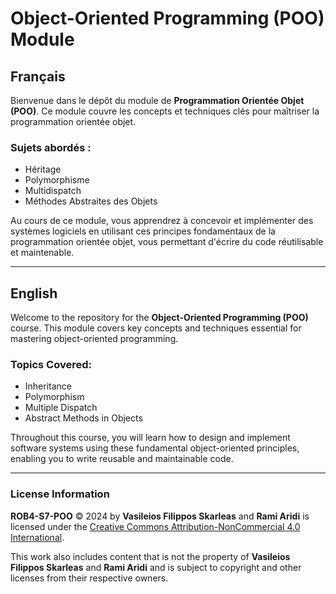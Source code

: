 # Object-Oriented Programming (POO) Module

## Français

Bienvenue dans le dépôt du module de **Programmation Orientée Objet (POO)**. Ce module couvre les concepts et techniques clés pour maîtriser la programmation orientée objet.

### Sujets abordés :
- Héritage
- Polymorphisme
- Multidispatch
- Méthodes Abstraites des Objets

Au cours de ce module, vous apprendrez à concevoir et implémenter des systèmes logiciels en utilisant ces principes fondamentaux de la programmation orientée objet, vous permettant d'écrire du code réutilisable et maintenable.


---

## English

Welcome to the repository for the **Object-Oriented Programming (POO)** course. This module covers key concepts and techniques essential for mastering object-oriented programming.

### Topics Covered:
- Inheritance
- Polymorphism
- Multiple Dispatch
- Abstract Methods in Objects

Throughout this course, you will learn how to design and implement software systems using these fundamental object-oriented principles, enabling you to write reusable and maintainable code.

---

### License Information

**ROB4-S7-POO** © 2024 by **Vasileios Filippos Skarleas** and **Rami Aridi** is licensed under the [Creative Commons Attribution-NonCommercial 4.0 International](https://creativecommons.org/licenses/by-nc/4.0/). 

This work also includes content that is not the property of **Vasileios Filippos Skarleas** and **Rami Aridi** and is subject to copyright and other licenses from their respective owners.
